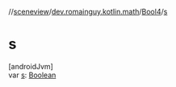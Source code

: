 //[sceneview](../../../index.md)/[dev.romainguy.kotlin.math](../index.md)/[Bool4](index.md)/[s](s.md)

# s

[androidJvm]\
var [s](s.md): [Boolean](https://kotlinlang.org/api/latest/jvm/stdlib/kotlin/-boolean/index.html)

